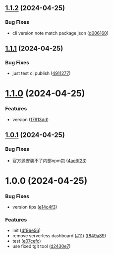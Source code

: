 ## [1.1.2](http://git.woa.com/darminzhou/serverless-tencent/compare/v1.1.1...v1.1.2) (2024-04-25)


### Bug Fixes

* cli version note match package json ([d006160](http://git.woa.com/darminzhou/serverless-tencent/commit/d0061600c1d9d6931538bf5ef116831d2c9495ab))

## [1.1.1](http://git.woa.com/darminzhou/serverless-tencent/compare/v1.1.0...v1.1.1) (2024-04-25)


### Bug Fixes

* just test ci publish ([4911277](http://git.woa.com/darminzhou/serverless-tencent/commit/491127715d5031e0bc07bf50a0601aa82b484611))

# [1.1.0](http://git.woa.com/darminzhou/serverless-tencent/compare/v1.0.1...v1.1.0) (2024-04-25)


### Features

* version ([17613dd](http://git.woa.com/darminzhou/serverless-tencent/commit/17613dd771a86379110a61a9ae20340ebd76262f))

## [1.0.1](http://git.woa.com/darminzhou/serverless-tencent/compare/v1.0.0...v1.0.1) (2024-04-25)


### Bug Fixes

* 官方源安装不了内部npm包 ([4ac6f23](http://git.woa.com/darminzhou/serverless-tencent/commit/4ac6f23b4ebd44801c5cc06bdeb80f15388feaa8))

# 1.0.0 (2024-04-25)


### Bug Fixes

* version tips ([e14c4f3](http://git.woa.com/darminzhou/serverless-tencent/commit/e14c4f31b65aa80fc508e0ca943829cfccf7e27d))


### Features

* init ([4f96e56](http://git.woa.com/darminzhou/serverless-tencent/commit/4f96e56dbf80537933aabd0a880d34266a5348de))
* remove serverless dashboard ([#11](http://git.woa.com/darminzhou/serverless-tencent/issues/11)) ([f849a89](http://git.woa.com/darminzhou/serverless-tencent/commit/f849a89bb3a371508ba3065bbc4c2aa42848bbf0))
* test ([e07cefc](http://git.woa.com/darminzhou/serverless-tencent/commit/e07cefcf8a4c339ec73ee4852a81b3e26d41d766))
* use fixed tgit tool ([d2430e7](http://git.woa.com/darminzhou/serverless-tencent/commit/d2430e7aa9a80f0bf07da4583ecc7b08788564bc))
